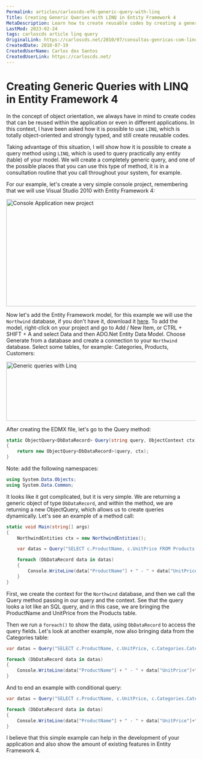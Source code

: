 ```yaml
---
Permalink: articles/carloscds-ef6-generic-query-with-linq
Title: Creating Generic Queries with LINQ in Entity Framework 4
MetaDescription: Learn how to create reusable codes by creating a generic query method using LINQ in Entity Framework 4. This article provides examples and code snippets to help you get started.
LastMod: 2023-02-24
tags: carloscds article linq query
OriginalLink: https://carloscds.net/2010/07/consultas-genricas-com-linq/
CreatedDate: 2010-07-19
CreatedUserName: Carlos dos Santos
CreatedUserLink: https://carloscds.net/
---
```


# Creating Generic Queries with LINQ in Entity Framework 4

In the concept of object orientation, we always have in mind to create codes that can be reused within the application or even in different applications. In this context, I have been asked how it is possible to use `LINQ`, which is totally object-oriented and strongly typed, and still create reusable codes.

Taking advantage of this situation, I will show how it is possible to create a query method using `LINQ`, which is used to query practically any entity (table) of your model. We will create a completely generic query, and one of the possible places that you can use this type of method, it is in a consultation routine that you call throughout your system, for example.

For our example, let's create a very simple console project, remembering that we will use Visual Studio 2010 with Entity Framework 4:

<img src="https://carloscds.net/wp-content/uploads/2010/07/image_thumb.png" width="665" height="285" alt="Console Application new project">

Now let's add the Entity Framework model, for this example we will use the `Northwind` database, if you don't have it, download it [here](https://github.com/Microsoft/sql-server-samples/tree/master/samples/databases/northwind-pubs). To add the model, right-click on your project and go to Add / New Item, or CTRL + SHIFT + A and select Data and then ADO.Net Entity Data Model. Choose 
Generate from a database and create a connection to your `Northwind` database. Select some tables, for example: Categories, Products, Customers:

<img src="https://carloscds.net/wp-content/uploads/2010/07/image_thumb1.png" width="673" height="157" alt="Generic queries with Linq">

After creating the EDMX file, let's go to the Query method:

```csharp
static ObjectQuery<DbDataRecord> Query(string query, ObjectContext ctx)
{
    return new ObjectQuery<DbDataRecord>(query, ctx);
}
```

Note: add the following namespaces:

```csharp
using System.Data.Objects;
using System.Data.Common;
```

It looks like it got complicated, but it is very simple. We are returning a generic object of type `DbDataRecord`, and within the method, we are returning a new ObjectQuery, which allows us to create queries dynamically. Let's see an example of a method call:

```csharp
static void Main(string[] args)
{
    NorthwindEntities ctx = new NorthwindEntities();

    var datas = Query("SELECT c.ProductName, c.UnitPrice FROM Products AS c", ctx);

    foreach (DbDataRecord data in datas)
    {
        Console.WriteLine(data["ProductName"] + " - " + data["UnitPrice"]);
    }
}
```

First, we create the context for the `Northwind` database, and then we call the Query method passing in our query and the context. See that the query looks a lot like an SQL query, and in this case, we are bringing the ProductName and UnitPrice from the Products table.

Then we run a `foreach()` to show the data, using `DbDataRecord` to access the query fields. Let's look at another example, now also bringing data from the Categories table:

```csharp
var datas = Query("SELECT c.ProductName, c.UnitPrice, c.Categories.CategoryName FROM Products AS c" , ctx);

foreach (DbDataRecord data in datas)
{
    Console.WriteLine(data["ProductName"] + " - " + data["UnitPrice"]+" - "+data["CategoryName"]);
}
```

And to end an example with conditional query:

```csharp
var datas = Query("SELECT c.ProductName, c.UnitPrice, c.Categories.CategoryName FROM Products AS c WHERE c.UnitPrice < 10" , ctx);

foreach (DbDataRecord data in datas)
{
    Console.WriteLine(data["ProductName"] + " - " + data["UnitPrice"]+" - "+data["CategoryName"]);
}
```

I believe that this simple example can help in the development of your application and also show the amount of existing features in Entity Framework 4.